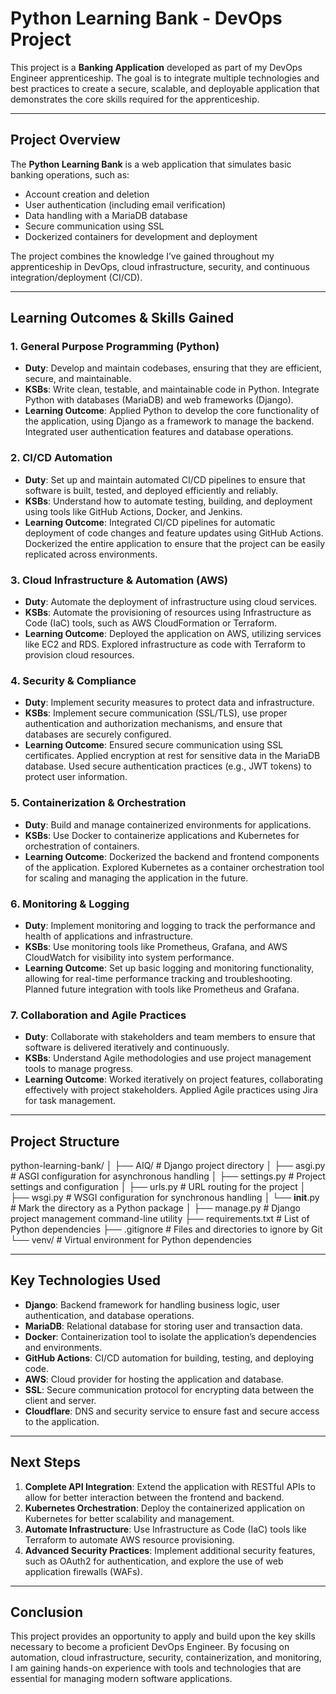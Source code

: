 # Python Learning Bank - DevOps Project

This project is a **Banking Application** developed as part of my DevOps Engineer apprenticeship. The goal is to integrate multiple technologies and best practices to create a secure, scalable, and deployable application that demonstrates the core skills required for the apprenticeship.

---

## Project Overview

The **Python Learning Bank** is a web application that simulates basic banking operations, such as:

- Account creation and deletion
- User authentication (including email verification)
- Data handling with a MariaDB database
- Secure communication using SSL
- Dockerized containers for development and deployment

The project combines the knowledge I’ve gained throughout my apprenticeship in DevOps, cloud infrastructure, security, and continuous integration/deployment (CI/CD).

---

## Learning Outcomes & Skills Gained

### 1. **General Purpose Programming (Python)**

- **Duty**: Develop and maintain codebases, ensuring that they are efficient, secure, and maintainable.
- **KSBs**: Write clean, testable, and maintainable code in Python. Integrate Python with databases (MariaDB) and web frameworks (Django).
- **Learning Outcome**: Applied Python to develop the core functionality of the application, using Django as a framework to manage the backend. Integrated user authentication features and database operations.

### 2. **CI/CD Automation**

- **Duty**: Set up and maintain automated CI/CD pipelines to ensure that software is built, tested, and deployed efficiently and reliably.
- **KSBs**: Understand how to automate testing, building, and deployment using tools like GitHub Actions, Docker, and Jenkins.
- **Learning Outcome**: Integrated CI/CD pipelines for automatic deployment of code changes and feature updates using GitHub Actions. Dockerized the entire application to ensure that the project can be easily replicated across environments.

### 3. **Cloud Infrastructure & Automation (AWS)**

- **Duty**: Automate the deployment of infrastructure using cloud services.
- **KSBs**: Automate the provisioning of resources using Infrastructure as Code (IaC) tools, such as AWS CloudFormation or Terraform.
- **Learning Outcome**: Deployed the application on AWS, utilizing services like EC2 and RDS. Explored infrastructure as code with Terraform to provision cloud resources.

### 4. **Security & Compliance**

- **Duty**: Implement security measures to protect data and infrastructure.
- **KSBs**: Implement secure communication (SSL/TLS), use proper authentication and authorization mechanisms, and ensure that databases are securely configured.
- **Learning Outcome**: Ensured secure communication using SSL certificates. Applied encryption at rest for sensitive data in the MariaDB database. Used secure authentication practices (e.g., JWT tokens) to protect user information.

### 5. **Containerization & Orchestration**

- **Duty**: Build and manage containerized environments for applications.
- **KSBs**: Use Docker to containerize applications and Kubernetes for orchestration of containers.
- **Learning Outcome**: Dockerized the backend and frontend components of the application. Explored Kubernetes as a container orchestration tool for scaling and managing the application in the future.

### 6. **Monitoring & Logging**

- **Duty**: Implement monitoring and logging to track the performance and health of applications and infrastructure.
- **KSBs**: Use monitoring tools like Prometheus, Grafana, and AWS CloudWatch for visibility into system performance.
- **Learning Outcome**: Set up basic logging and monitoring functionality, allowing for real-time performance tracking and troubleshooting. Planned future integration with tools like Prometheus and Grafana.

### 7. **Collaboration and Agile Practices**

- **Duty**: Collaborate with stakeholders and team members to ensure that software is delivered iteratively and continuously.
- **KSBs**: Understand Agile methodologies and use project management tools to manage progress.
- **Learning Outcome**: Worked iteratively on project features, collaborating effectively with project stakeholders. Applied Agile practices using Jira for task management.

---

## Project Structure

python-learning-bank/
│
├── AIQ/ # Django project directory
│ ├── asgi.py # ASGI configuration for asynchronous handling
│ ├── settings.py # Project settings and configuration
│ ├── urls.py # URL routing for the project
│ ├── wsgi.py # WSGI configuration for synchronous handling
│ └── **init**.py # Mark the directory as a Python package
│
├── manage.py # Django project management command-line utility
├── requirements.txt # List of Python dependencies
├── .gitignore # Files and directories to ignore by Git
└── venv/ # Virtual environment for Python dependencies

---

## Key Technologies Used

- **Django**: Backend framework for handling business logic, user authentication, and database operations.
- **MariaDB**: Relational database for storing user and transaction data.
- **Docker**: Containerization tool to isolate the application’s dependencies and environments.
- **GitHub Actions**: CI/CD automation for building, testing, and deploying code.
- **AWS**: Cloud provider for hosting the application and database.
- **SSL**: Secure communication protocol for encrypting data between the client and server.
- **Cloudflare**: DNS and security service to ensure fast and secure access to the application.

---

## Next Steps

1. **Complete API Integration**: Extend the application with RESTful APIs to allow for better interaction between the frontend and backend.
2. **Kubernetes Orchestration**: Deploy the containerized application on Kubernetes for better scalability and management.
3. **Automate Infrastructure**: Use Infrastructure as Code (IaC) tools like Terraform to automate AWS resource provisioning.
4. **Advanced Security Practices**: Implement additional security features, such as OAuth2 for authentication, and explore the use of web application firewalls (WAFs).

---

## Conclusion

This project provides an opportunity to apply and build upon the key skills necessary to become a proficient DevOps Engineer. By focusing on automation, cloud infrastructure, security, containerization, and monitoring, I am gaining hands-on experience with tools and technologies that are essential for managing modern software applications.
